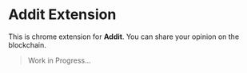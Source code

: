 # Addit Extension
This is chrome extension for **Addit**. You can share your opinion on the blockchain.

> Work in Progress...
